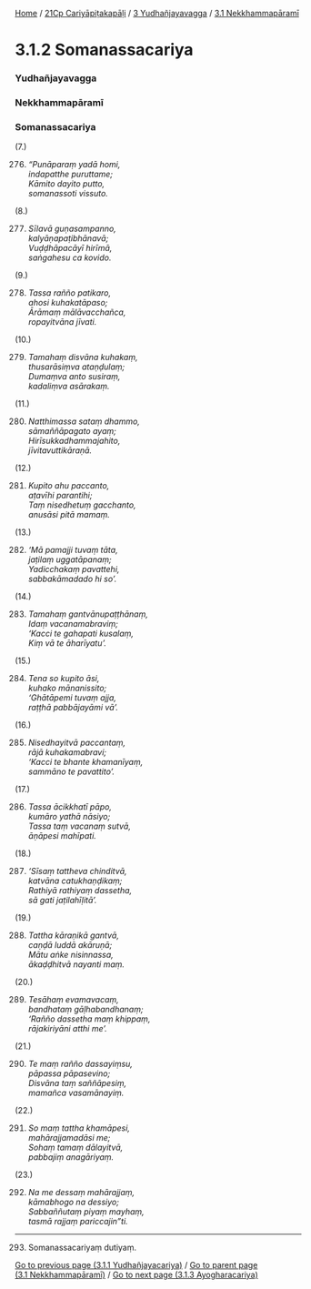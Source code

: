 
[Home](/) / [21Cp Cariyāpiṭakapāḷi](../../../21Cp.md) / [3 Yudhañjayavagga](../../3.md) / [3.1 Nekkhammapāramī](../3.1.md)

# 3.1.2 Somanassacariya

### Yudhañjayavagga

### Nekkhammapāramī

### Somanassacariya

(7.)

276. _“Punāparaṃ yadā homi,_  
_indapatthe puruttame;_  
_Kāmito dayito putto,_  
_somanassoti vissuto._  


(8.)

277. _Sīlavā guṇasampanno,_  
_kalyāṇapaṭibhānavā;_  
_Vuḍḍhāpacāyī hirīmā,_  
_saṅgahesu ca kovido._  


(9.)

278. _Tassa rañño patikaro,_  
_ahosi kuhakatāpaso;_  
_Ārāmaṃ mālāvacchañca,_  
_ropayitvāna jīvati._  


(10.)

279. _Tamahaṃ disvāna kuhakaṃ,_  
_thusarāsiṃva ataṇḍulaṃ;_  
_Dumaṃva anto susiraṃ,_  
_kadaliṃva asārakaṃ._  


(11.)

280. _Natthimassa sataṃ dhammo,_  
_sāmaññāpagato ayaṃ;_  
_Hirīsukkadhammajahito,_  
_jīvitavuttikāraṇā._  


(12.)

281. _Kupito ahu paccanto,_  
_aṭavīhi parantihi;_  
_Taṃ nisedhetuṃ gacchanto,_  
_anusāsi pitā mamaṃ._  


(13.)

282. _‘Mā pamajji tuvaṃ tāta,_  
_jaṭilaṃ uggatāpanaṃ;_  
_Yadicchakaṃ pavattehi,_  
_sabbakāmadado hi so’._  


(14.)

283. _Tamahaṃ gantvānupaṭṭhānaṃ,_  
_Idaṃ vacanamabraviṃ;_  
_‘Kacci te gahapati kusalaṃ,_  
_Kiṃ vā te āharīyatu’._  


(15.)

284. _Tena so kupito āsi,_  
_kuhako mānanissito;_  
_‘Ghātāpemi tuvaṃ ajja,_  
_raṭṭhā pabbājayāmi vā’._  


(16.)

285. _Nisedhayitvā paccantaṃ,_  
_rājā kuhakamabravi;_  
_‘Kacci te bhante khamanīyaṃ,_  
_sammāno te pavattito’._  


(17.)

286. _Tassa ācikkhatī pāpo,_  
_kumāro yathā nāsiyo;_  
_Tassa taṃ vacanaṃ sutvā,_  
_āṇāpesi mahīpati._  


(18.)

287. _‘Sīsaṃ tattheva chinditvā,_  
_katvāna catukhaṇḍikaṃ;_  
_Rathiyā rathiyaṃ dassetha,_  
_sā gati jaṭilahīḷitā’._  


(19.)

288. _Tattha kāraṇikā gantvā,_  
_caṇḍā luddā akāruṇā;_  
_Mātu aṅke nisinnassa,_  
_ākaḍḍhitvā nayanti maṃ._  


(20.)

289. _Tesāhaṃ evamavacaṃ,_  
_bandhataṃ gāḷhabandhanaṃ;_  
_‘Rañño dassetha maṃ khippaṃ,_  
_rājakiriyāni atthi me’._  


(21.)

290. _Te maṃ rañño dassayiṃsu,_  
_pāpassa pāpasevino;_  
_Disvāna taṃ saññāpesiṃ,_  
_mamañca vasamānayiṃ._  


(22.)

291. _So maṃ tattha khamāpesi,_  
_mahārajjamadāsi me;_  
_Sohaṃ tamaṃ dālayitvā,_  
_pabbajiṃ anagāriyaṃ._  


(23.)

292. _Na me dessaṃ mahārajjaṃ,_  
_kāmabhogo na dessiyo;_  
_Sabbaññutaṃ piyaṃ mayhaṃ,_  
_tasmā rajjaṃ pariccajin”ti._  


---

293. Somanassacariyaṃ dutiyaṃ.



[Go to previous page (3.1.1 Yudhañjayacariya)](3.1.1.md) / [Go to parent page (3.1 Nekkhammapāramī)](../3.1.md) / [Go to next page (3.1.3 Ayogharacariya)](3.1.3.md)


